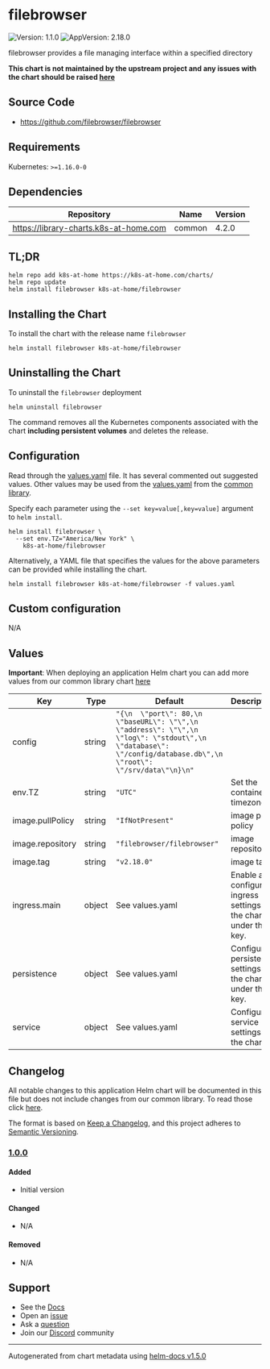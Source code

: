 # filebrowser

![Version: 1.1.0](https://img.shields.io/badge/Version-1.1.0-informational?style=flat-square) ![AppVersion: 2.18.0](https://img.shields.io/badge/AppVersion-2.18.0-informational?style=flat-square)

filebrowser provides a file managing interface within a specified directory

**This chart is not maintained by the upstream project and any issues with the chart should be raised [here](https://github.com/k8s-at-home/charts/issues/new/choose)**

## Source Code

* <https://github.com/filebrowser/filebrowser>

## Requirements

Kubernetes: `>=1.16.0-0`

## Dependencies

| Repository | Name | Version |
|------------|------|---------|
| https://library-charts.k8s-at-home.com | common | 4.2.0 |

## TL;DR

```console
helm repo add k8s-at-home https://k8s-at-home.com/charts/
helm repo update
helm install filebrowser k8s-at-home/filebrowser
```

## Installing the Chart

To install the chart with the release name `filebrowser`

```console
helm install filebrowser k8s-at-home/filebrowser
```

## Uninstalling the Chart

To uninstall the `filebrowser` deployment

```console
helm uninstall filebrowser
```

The command removes all the Kubernetes components associated with the chart **including persistent volumes** and deletes the release.

## Configuration

Read through the [values.yaml](./values.yaml) file. It has several commented out suggested values.
Other values may be used from the [values.yaml](https://github.com/k8s-at-home/library-charts/tree/main/charts/stable/common/values.yaml) from the [common library](https://github.com/k8s-at-home/library-charts/tree/main/charts/stable/common).

Specify each parameter using the `--set key=value[,key=value]` argument to `helm install`.

```console
helm install filebrowser \
  --set env.TZ="America/New York" \
    k8s-at-home/filebrowser
```

Alternatively, a YAML file that specifies the values for the above parameters can be provided while installing the chart.

```console
helm install filebrowser k8s-at-home/filebrowser -f values.yaml
```

## Custom configuration

N/A

## Values

**Important**: When deploying an application Helm chart you can add more values from our common library chart [here](https://github.com/k8s-at-home/library-charts/tree/main/charts/stable/common)

| Key | Type | Default | Description |
|-----|------|---------|-------------|
| config | string | `"{\n  \"port\": 80,\n  \"baseURL\": \"\",\n  \"address\": \"\",\n  \"log\": \"stdout\",\n  \"database\": \"/config/database.db\",\n  \"root\": \"/srv/data\"\n}\n"` |  |
| env.TZ | string | `"UTC"` | Set the container timezone |
| image.pullPolicy | string | `"IfNotPresent"` | image pull policy |
| image.repository | string | `"filebrowser/filebrowser"` | image repository |
| image.tag | string | `"v2.18.0"` | image tag |
| ingress.main | object | See values.yaml | Enable and configure ingress settings for the chart under this key. |
| persistence | object | See values.yaml | Configure persistence settings for the chart under this key. |
| service | object | See values.yaml | Configures service settings for the chart. |

## Changelog

All notable changes to this application Helm chart will be documented in this file but does not include changes from our common library. To read those click [here](https://github.com/k8s-at-home/library-charts/tree/main/charts/stable/common#changelog).

The format is based on [Keep a Changelog](https://keepachangelog.com/en/1.0.0/), and this project adheres to [Semantic Versioning](https://semver.org/spec/v2.0.0.html).

### [1.0.0]

#### Added

- Initial version

#### Changed

- N/A

#### Removed

- N/A

[1.0.0]: #100

## Support

- See the [Docs](https://docs.k8s-at-home.com/our-helm-charts/getting-started/)
- Open an [issue](https://github.com/k8s-at-home/charts/issues/new/choose)
- Ask a [question](https://github.com/k8s-at-home/organization/discussions)
- Join our [Discord](https://discord.gg/sTMX7Vh) community

----------------------------------------------
Autogenerated from chart metadata using [helm-docs v1.5.0](https://github.com/norwoodj/helm-docs/releases/v1.5.0)
